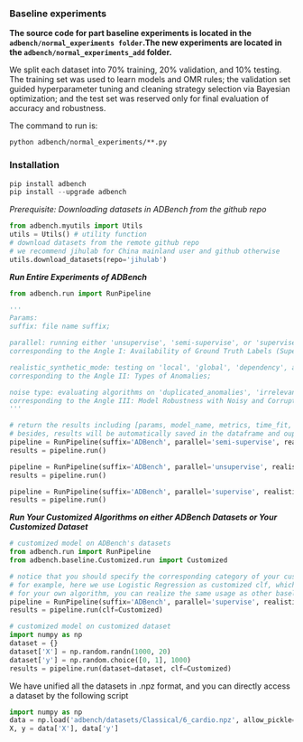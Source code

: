 ### Baseline experiments

**The source code for part baseline experiments is located in the `adbench/normal_experiments folder`.The new experiments are located in the `adbench/normal_experiments_add` folder.**

We split each dataset into 70% training, 20% validation, and 10% testing. The training set was used to learn models and OMR rules; the validation set guided hyperparameter tuning and cleaning strategy selection via Bayesian optimization; and the test set was reserved only for final evaluation of accuracy and robustness.

The command to run is:

```
python adbench/normal_experiments/**.py
```

### Installation
```python
pip install adbench
pip install --upgrade adbench
```

_Prerequisite: Downloading datasets in ADBench from the github repo_
```python
from adbench.myutils import Utils
utils = Utils() # utility function
# download datasets from the remote github repo
# we recommend jihulab for China mainland user and github otherwise
utils.download_datasets(repo='jihulab')
```


**_Run Entire Experiments of ADBench_**

```python
from adbench.run import RunPipeline

'''
Params:
suffix: file name suffix;

parallel: running either 'unsupervise', 'semi-supervise', or 'supervise' (AD) algorithms,
corresponding to the Angle I: Availability of Ground Truth Labels (Supervision);

realistic_synthetic_mode: testing on 'local', 'global', 'dependency', and 'cluster' anomalies, 
corresponding to the Angle II: Types of Anomalies;

noise type: evaluating algorithms on 'duplicated_anomalies', 'irrelevant_features' and 'label_contamination',
corresponding to the Angle III: Model Robustness with Noisy and Corrupted Data.
'''

# return the results including [params, model_name, metrics, time_fit, time_inference]
# besides, results will be automatically saved in the dataframe and ouputted as csv file in adbench/result folder
pipeline = RunPipeline(suffix='ADBench', parallel='semi-supervise', realistic_synthetic_mode=None, noise_type=None)
results = pipeline.run()

pipeline = RunPipeline(suffix='ADBench', parallel='unsupervise', realistic_synthetic_mode='cluster', noise_type=None)
results = pipeline.run()

pipeline = RunPipeline(suffix='ADBench', parallel='supervise', realistic_synthetic_mode=None, noise_type='irrelevant_features')
results = pipeline.run()
```

**_Run Your Customized Algorithms on either ADBench Datasets or Your Customized Dataset_**
```python
# customized model on ADBench's datasets
from adbench.run import RunPipeline
from adbench.baseline.Customized.run import Customized

# notice that you should specify the corresponding category of your customized AD algorithm
# for example, here we use Logistic Regression as customized clf, which belongs to the supervised algorithm
# for your own algorithm, you can realize the same usage as other baselines by modifying the fit.py, model.py, and run.py files in the adbench/baseline/Customized
pipeline = RunPipeline(suffix='ADBench', parallel='supervise', realistic_synthetic_mode=None, noise_type=None)
results = pipeline.run(clf=Customized)

# customized model on customized dataset
import numpy as np
dataset = {}
dataset['X'] = np.random.randn(1000, 20)
dataset['y'] = np.random.choice([0, 1], 1000)
results = pipeline.run(dataset=dataset, clf=Customized)
```

We have unified all the datasets in .npz format, and you can directly access a dataset by the following script

```python
import numpy as np
data = np.load('adbench/datasets/Classical/6_cardio.npz', allow_pickle=True)
X, y = data['X'], data['y']
```

